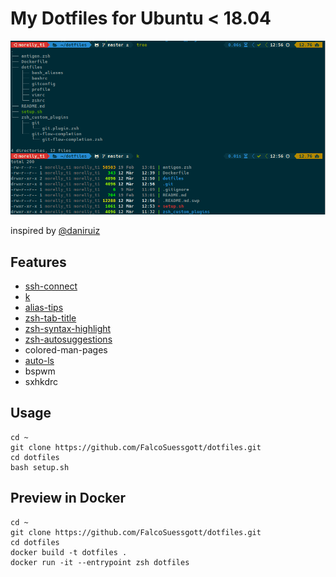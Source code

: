 # My Dotfiles for Ubuntu < 18.04
![alt text](img/preview.png "Preview")

inspired by [@daniruiz](https://github.com/daniruiz/dotfiles)
## Features
* [ssh-connect](https://github.com/gko/ssh-connect)
* [k](https://github.com/supercrabtree/k) 
* [alias-tips](https://github.com/djui/alias-tips) 
* [zsh-tab-title](https://github.com/trystan2k/zsh-tab-title) 
* [zsh-syntax-highlight](https://github.com/zsh-users/zsh-syntax-highlighting) 
* [zsh-autosuggestions](https://github.com/zsh-users/zsh-autosuggestions) 
* colored-man-pages
* [auto-ls](https://github.com/desyncr/auto-ls) 
*  bspwm
* sxhkdrc

## Usage
```
cd ~
git clone https://github.com/FalcoSuessgott/dotfiles.git
cd dotfiles
bash setup.sh
```
## Preview in Docker
```
cd ~
git clone https://github.com/FalcoSuessgott/dotfiles.git
cd dotfiles
docker build -t dotfiles .
docker run -it --entrypoint zsh dotfiles
```
